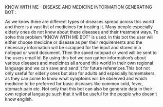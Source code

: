 KNOW WITH ME - DISEASE AND MEDICINE INFORMATION GENERATING BOT :

As we know there are different types of diseases spread across this world and there is a vast list of medicines for treating it. Many people especially elderly ones do not know about these diseases and their treatment ways. To solve this problem “KNOW WITH ME
BOT” is used. In this bot the user will either choose medicine or disease as per their requirements and the necessary information will be scrapped for the input and stored in a notepad or word document. Then the saved notepad or word will be sent to the users
email id. By using this bot we can gather information’s about various diseases and medicines all around this world in their own regional language and we can save and send it for future references.This bot not only useful for elderly ones but also for adults and
especially homemakers as they can come to know what symptoms will be observed and which medicine to be preferred for basic diseases like common cold, fever, stomach pain etc. Not only that this bot can also be generate data in their own regional language such
that it will be useful for the people who doesn’t know english. 

